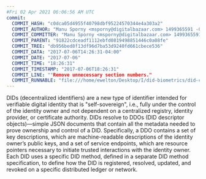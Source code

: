 ```yaml
---
#Fri 02 Apr 2021 06:06:56 AM UTC
commit:
  COMMIT_HASH: "c0dca05d4955f40798dbf95224570344e4a303a2"
  COMMIT_AUTHOR: "Manu Sporny <msporny@digitalbazaar.com> 1499365591 -0400"
  COMMIT_COMMITTER: "Manu Sporny <msporny@digitalbazaar.com> 1499365591 -0400"
  COMMIT_PARENT: "91822cdceadf1112ebfd0819498851446c0a08fe"
  COMMIT_TREE: "db956bed8f13df96d7ba53d9240fd661cbece536"
  COMMIT_DATA: "2017-07-06T14:26:31-04:00"
  COMMIT_DATE: "2017-07-06"
  COMMIT_TIME: "18:26:31"
  COMMIT_TIMESTAMP: "2017-07-06T18:26:31"
  COMMIT_LINE: ""Remove unnecessary section numbers."
  COMMIT_RUNNABLE: "file:///home/ewelton/Desktop/I/did-biometrics/did-core-dataset/analysis/gitinfo/c0dca05d4955f40798dbf95224570344e4a303a2/snapshot/index.html"
---
```


<section id="abstract">
<p>
DIDs (decentralized identifiers) are a new type of identifier intended
for verifiable digital identity that is "self-sovereign", i.e., fully
under the control of the identity owner and not dependent on a
centralized registry, identity provider, or certificate authority. DIDs
resolve to DDOs (DID descriptor objects)—simple JSON documents that
contain all the metadata needed to prove ownership and control of a DID.
Specifically, a DDO contains a set of key descriptions, which are
machine-readable descriptions of the identity owner’s public keys, and a
set of service endpoints, which are resource pointers necessary to
initiate trusted interactions with the identity owner. Each DID uses a
specific DID method, defined in a separate DID method specification, to
define how the DID is registered, resolved, updated, and revoked on a
specific distributed ledger or network.
      </p>
</section>
